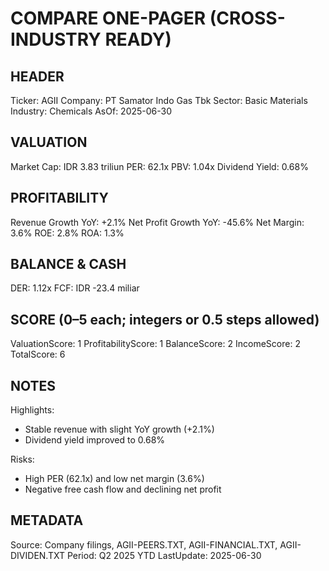 # COMPARE ONE-PAGER (CROSS-INDUSTRY READY)

## HEADER
Ticker: AGII
Company: PT Samator Indo Gas Tbk
Sector: Basic Materials
Industry: Chemicals
AsOf: 2025-06-30

## VALUATION
Market Cap: IDR 3.83 triliun
PER: 62.1x
PBV: 1.04x
Dividend Yield: 0.68%

## PROFITABILITY
Revenue Growth YoY: +2.1%
Net Profit Growth YoY: -45.6%
Net Margin: 3.6%
ROE: 2.8%
ROA: 1.3%

## BALANCE & CASH
DER: 1.12x
FCF: IDR -23.4 miliar

## SCORE (0–5 each; integers or 0.5 steps allowed)
ValuationScore: 1
ProfitabilityScore: 1
BalanceScore: 2
IncomeScore: 2
TotalScore: 6

## NOTES
Highlights:
- Stable revenue with slight YoY growth (+2.1%)
- Dividend yield improved to 0.68%

Risks:
- High PER (62.1x) and low net margin (3.6%)
- Negative free cash flow and declining net profit

## METADATA
Source: Company filings, AGII-PEERS.TXT, AGII-FINANCIAL.TXT, AGII-DIVIDEN.TXT
Period: Q2 2025 YTD
LastUpdate: 2025-06-30